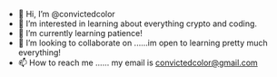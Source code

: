 - 👋 Hi, I’m @convictedcolor
- 👀 I’m interested in learning about everything crypto and coding.
- 🌱 I’m currently learning patience! 
- 💞️ I’m looking to collaborate on ......im open to learning pretty much everything!
- 📫 How to reach me ...... my email is convictedcolor@gmail.com

<!---
